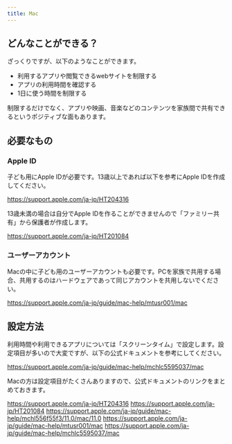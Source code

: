 ```yaml
---
title: Mac
---
```

## どんなことができる？
ざっくりですが、以下のようなことができます。

- 利用するアプリや閲覧できるwebサイトを制限する
- アプリの利用時間を確認する
- 1日に使う時間を制限する

制限するだけでなく、アプリや映画、音楽などのコンテンツを家族間で共有できるというポジティブな面もあります。

## 必要なもの
### Apple ID
子ども用にApple IDが必要です。13歳以上であれば以下を参考にApple IDを作成してください。

https://support.apple.com/ja-jp/HT204316

13歳未満の場合は自分でApple IDを作ることができませんので「ファミリー共有」から保護者が作成します。

https://support.apple.com/ja-jp/HT201084

### ユーザーアカウント
Macの中に子ども用のユーザーアカウントも必要です。PCを家族で共用する場合、共用するのはハードウェアであって同じアカウントを共用しないでください。

https://support.apple.com/ja-jp/guide/mac-help/mtusr001/mac

## 設定方法
利用時間や利用できるアプリについては「スクリーンタイム」で設定します。設定項目が多いので大変ですが、以下の公式ドキュメントを参考にしてください。

https://support.apple.com/ja-jp/guide/mac-help/mchlc5595037/mac

Macの方は設定項目がたくさんありますので、公式ドキュメントのリンクをまとめておきます。

https://support.apple.com/ja-jp/HT204316
https://support.apple.com/ja-jp/HT201084
https://support.apple.com/ja-jp/guide/mac-help/mchl556f55f3/11.0/mac/11.0
https://support.apple.com/ja-jp/guide/mac-help/mtusr001/mac
https://support.apple.com/ja-jp/guide/mac-help/mchlc5595037/mac
